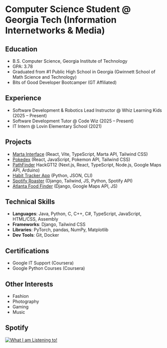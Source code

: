 # Computer Science Student @ Georgia Tech (Information Internetworks & Media)

## Education
- B.S. Computer Science, Georgia Institute of Technology  
- GPA: 3.78
- Graduated from #1 Public High School in Georgia (Gwinnett School of Math Science and Technology)
- Bits of Good Developer Bootcamper (GT Affiliated)

## Experience
- Software Development & Robotics Lead Instructor @ Whiz Learning Kids (2025 – Present)  
- Software Development Tutor @ Code Wiz (2025 – Present)  
- IT Intern @ Lovin Elementary School (2021)  

## Projects
- [Marta Interface](https://github.com/BoG-Dev-Bootcamp-F25/project1-f25-NathanN) (React, Vite, TypeScript, Marta API, Tailwind CSS)
- [Pokedex](https://github.com/BoG-Dev-Bootcamp-F25/bootcamp-f25-nnguyen402/tree/main/exer5) (React, JavaScript, Pokemon API, Tailwind CSS)
- [PathFinder](https://github.com/nnguyen402/HackGT2025) HackGT12 (Next.js, React, TypeScript, Node.js, Google Maps API, Arduino)
- [Habit Tracker App](https://github.com/nnguyen402/habit_tracker) (Python, JSON, CLI)  
- [Spotify Roaster](https://github.com/gumpshroom/spotifyRoasted) (Django, Tailwind, JS, Python, Spotify API)  
- [Atlanta Food Finder](https://github.com/gumpshroom/FoodReview2340) (Django, Google Maps API, JS)

## Technical Skills
- **Languages**: Java, Python, C, C++, C#, TypeScript, JavaScript, HTML/CSS, Assembly  
- **Frameworks**: Django, Tailwind CSS  
- **Libraries**: PyTorch, pandas, NumPy, Matplotlib  
- **Dev Tools**: Git, Docker  

## Certifications
- Google IT Support (Coursera)  
- Google Python Courses (Coursera)  

## Other Interests
- Fashion  
- Photography  
- Gaming  
- Music

## Spotify

[![What I am Listening to!](https://spotify-github-profile.kittinanx.com/api/view?uid=g7da8ica1rxvv4xxk6n47c2eu&cover_image=false&theme=default&show_offline=false&background_color=121212&interchange=true&profanity=true&bar_color_cover=false&bar_color=ffffff)](https://github.com/kittinan/spotify-github-profile)
